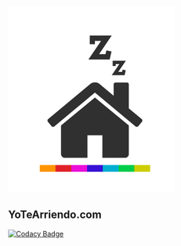 ![alt text](https://raw.githubusercontent.com/hildyale/ProyectoEmpresariales/master/src/reyotearriendo/logo-3.png)
## YoTeArriendo.com

[![Codacy Badge](https://api.codacy.com/project/badge/Grade/80443c2d9d6648669650c7f9666254ee)](https://app.codacy.com/app/hildyale/ProyectoEmpresariales?utm_source=github.com&utm_medium=referral&utm_content=hildyale/ProyectoEmpresariales&utm_campaign=badger)
